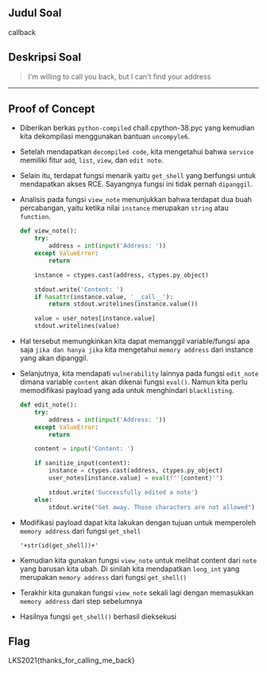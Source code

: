 ## Judul Soal
callback

## Deskripsi Soal

> I'm willing to call you back, but I can't find your address

---
## Proof of Concept

- Diberikan berkas `python-compiled` chall.cpython-38.pyc yang kemudian kita dekompilasi menggunakan bantuan `uncompyle6`.
- Setelah mendapatkan `decompiled code`, kita mengetahui bahwa `service` memiliki fitur `add`, `list`, `view`, dan `edit note`.
- Selain itu, terdapat fungsi menarik yaitu `get_shell` yang berfungsi untuk mendapatkan akses RCE. Sayangnya fungsi ini tidak pernah `dipanggil`.
- Analisis pada fungsi `view_note` menunjukkan bahwa terdapat dua buah percabangan, yaitu ketika nilai `instance` merupakan `string` atau `function`.

    ```py
    def view_note():
        try:
            address = int(input('Address: '))
        except ValueError:
            return

        instance = ctypes.cast(address, ctypes.py_object)

        stdout.write('Content: ')
        if hasattr(instance.value, '__call__'):
            return stdout.writelines(instance.value())

        value = user_notes[instance.value]
        stdout.writelines(value)
    ```
- Hal tersebut memungkinkan kita dapat memanggil variable/fungsi apa saja `jika dan hanya jika` kita mengetahui `memory address` dari instance yang akan dipanggil.
- Selanjutnya, kita mendapati `vulnerability` lainnya pada fungsi `edit_note` dimana variable `content` akan dikenai fungsi `eval()`. Namun kita perlu memodifikasi payload yang ada untuk menghindari `blacklisting`.

    ```py
    def edit_note():
        try:
            address = int(input('Address: '))
        except ValueError:
            return

        content = input('Content: ')

        if sanitize_input(content):
            instance = ctypes.cast(address, ctypes.py_object)   
            user_notes[instance.value] = eval(f"'{content}'")

            stdout.write('Successfully edited a note')
        else:
            stdout.write("Get away. Those characters are not allowed")
    ```
- Modifikasi payload dapat kita lakukan dengan tujuan untuk memperoleh `memory address` dari fungsi `get_shell`

    ```
    '+str(id(get_shell))+'
    ```
- Kemudian kita gunakan fungsi `view_note` untuk melihat content dari `note` yang barusan kita ubah. Di sinilah kita mendapatkan `long_int` yang merupakan `memory address` dari fungsi `get_shell()`
- Terakhir kita gunakan fungsi `view_note` sekali lagi dengan memasukkan `memory address` dari step sebelumnya
- Hasilnya fungsi `get_shell()` berhasil dieksekusi

## Flag

LKS2021{thanks_for_calling_me_back}
